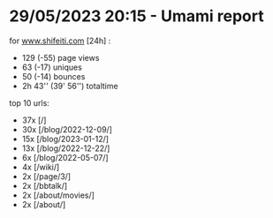 # 29/05/2023 20:15 - Umami report
for www.shifeiti.com [24h] :

 - 129 (-55) page views
 - 63 (-17) uniques
 - 50 (-14) bounces
 - 2h 43'' (39' 56'') totaltime


top 10 urls:
 - 37x [/]
 - 30x [/blog/2022-12-09/]
 - 15x [/blog/2023-01-12/]
 - 13x [/blog/2022-12-22/]
 - 6x [/blog/2022-05-07/]
 - 4x [/wiki/]
 - 2x [/page/3/]
 - 2x [/bbtalk/]
 - 2x [/about/movies/]
 - 2x [/about/]



